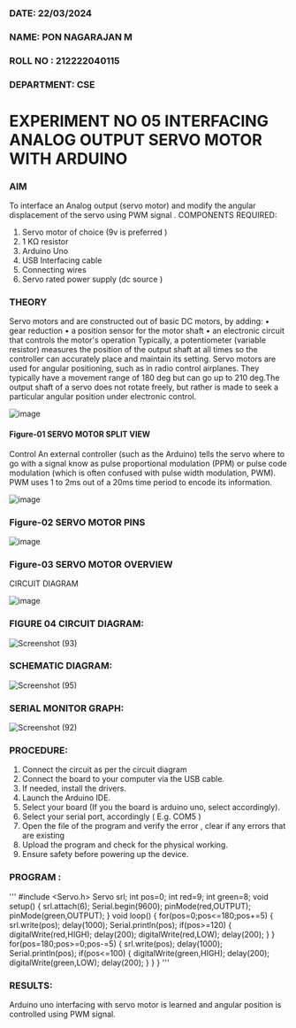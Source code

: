 ###  DATE: 22/03/2024
###  NAME: PON NAGARAJAN M
###  ROLL NO : 212222040115
###  DEPARTMENT: CSE


# EXPERIMENT NO 05 INTERFACING ANALOG OUTPUT SERVO MOTOR WITH ARDUINO

### AIM
To interface an Analog output (servo motor) and modify the angular displacement of the servo using PWM signal .
COMPONENTS REQUIRED:
1.	Servo motor of choice (9v is preferred )
2.	1 KΩ resistor 
3.	Arduino Uno 
4.	USB Interfacing cable 
5.	Connecting wires 
6.	Servo rated power supply (dc source )


### THEORY
Servo motors and are constructed out of basic DC motors, by adding:
•	 gear reduction
•	 a position sensor for the motor shaft
•	 an electronic circuit that controls the motor's operation
Typically, a potentiometer (variable resistor) measures the position of the output shaft at all times so the controller can accurately place and maintain its setting.
Servo motors are used for angular positioning, such as in radio control airplanes.  They typically have a movement range of 180 deg but can go up to 210 deg.The output shaft of a servo does not rotate freely, but rather is made to seek a particular angular position under electronic control. 


![image](https://user-images.githubusercontent.com/36288975/163544439-1f477927-fcd4-42f0-9ce4-c863fdbf1210.png)



#### Figure-01 SERVO MOTOR SPLIT VIEW 
Control 
An external controller (such as the Arduino) tells the servo where to go with a signal know as pulse proportional modulation (PPM) or pulse code modulation (which is often confused with pulse width modulation, PWM). PWM uses 1 to 2ms out of a 20ms time period to encode its information.
 
 
 ![image](https://user-images.githubusercontent.com/36288975/163544482-3027136f-7135-4f3d-a23f-8dc2fe04194d.png)

### Figure-02 SERVO MOTOR PINS

 ![image](https://user-images.githubusercontent.com/36288975/163544513-ca497421-e6ba-4f91-871f-5cfba77f22a8.png)


### Figure-03 SERVO MOTOR OVERVIEW 

 


 





CIRCUIT DIAGRAM
 
 
 ![image](https://user-images.githubusercontent.com/36288975/163544618-6eb8a7b5-7f1a-428a-8d9f-fd899b145efb.png)

### FIGURE 04 CIRCUIT DIAGRAM:
![Screenshot (93)](https://github.com/PonnagarajanMurugan/EXPERIMENT-NO--05-INTERFACING-ANALOG-OUTPUT-SERVO-MOTOR-WITH-ARDUINO-/assets/119476356/04c953b8-a339-44e5-a15c-481d6c201670)
### SCHEMATIC DIAGRAM:
![Screenshot (95)](https://github.com/PonnagarajanMurugan/EXPERIMENT-NO--05-INTERFACING-ANALOG-OUTPUT-SERVO-MOTOR-WITH-ARDUINO-/assets/119476356/28d99824-2ff2-4e1b-be94-d507341c4e05)
### SERIAL MONITOR GRAPH:
![Screenshot (92)](https://github.com/PonnagarajanMurugan/EXPERIMENT-NO--05-INTERFACING-ANALOG-OUTPUT-SERVO-MOTOR-WITH-ARDUINO-/assets/119476356/122ad281-1eef-4383-8ee0-ba548fe81f54)

### PROCEDURE:
1.	Connect the circuit as per the circuit diagram 
2.	Connect the board to your computer via the USB cable.
3.	If needed, install the drivers.
4.	Launch the Arduino IDE.
5.	Select your board (If you the board is arduino uno, select accordingly).
6.	Select your serial port, accordingly ( E.g. COM5 )
7.	Open the file of the program  and verify the error , clear if any errors that are existing 
8.	Upload the program and check for the physical working. 
9.	Ensure safety before powering up the device.


### PROGRAM :
'''
#include <Servo.h>
Servo srl;
int pos=0;
int red=9;
int green=8;
void setup()
{
  srl.attach(6);
  Serial.begin(9600);
  pinMode(red,OUTPUT);
  pinMode(green,OUTPUT);
}
void loop()
{
  for(pos=0;pos<=180;pos+=5)
  {
    srl.write(pos);
    delay(1000);
    Serial.println(pos);
    if(pos>=120)
  	{
    	digitalWrite(red,HIGH);
    	delay(200);
    	digitalWrite(red,LOW);
    	delay(200);
  	}
  }
  for(pos=180;pos>=0;pos-=5)
  {
    srl.write(pos);
    delay(1000);
    Serial.println(pos);
    if(pos<=100)
  	{
    	digitalWrite(green,HIGH);
    	delay(200);
    	digitalWrite(green,LOW);
    	delay(200);
  	}
  }
}
'''
### RESULTS: 
Arduino uno interfacing with servo motor is learned and angular position is controlled using PWM signal.
